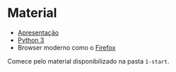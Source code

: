 # Material

* [Apresentação](https://docs.google.com/presentation/d/1aYAF-kQpkca16UiR_D2-uv0BzrNndB62oEitqZH2yL4/edit?usp=drive_web)
* [Python 3](https://python.org.br/instalacao-windows/)
* Browser moderno como o [Firefox](https://www.mozilla.org/pt-BR/firefox/browsers/windows-64-bit/)

Comece pelo material disponibilizado na pasta `1-start`.

